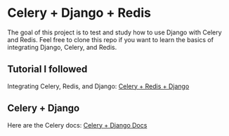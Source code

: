 # Celery + Django + Redis
The goal of this project is to test and study how to use Django with Celery and Redis.
Feel free to clone this repo if you want to learn the basics of integrating Django, Celery, and Redis.

## Tutorial I followed
Integrating Celery, Redis, and Django: [Celery + Redis + Django](https://www.codingforentrepreneurs.com/blog/celery-redis-django/)

## Celery + Django
Here are the Celery docs: [Celery + Django Docs](https://docs.celeryq.dev/en/stable/django/first-steps-with-django.html)
